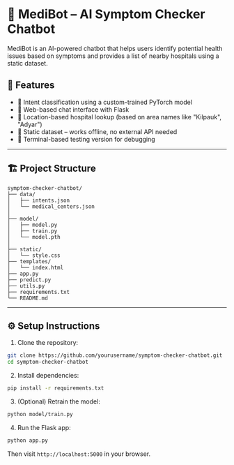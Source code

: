 # 🧠 MediBot – AI Symptom Checker Chatbot

MediBot is an AI-powered chatbot that helps users identify potential health issues based on symptoms and provides a list of nearby hospitals using a static dataset.

## 🚀 Features

- 🤖 Intent classification using a custom-trained PyTorch model
- 💬 Web-based chat interface with Flask
- 📍 Location-based hospital lookup (based on area names like "Kilpauk", "Adyar")
- 📁 Static dataset – works offline, no external API needed
- 🧪 Terminal-based testing version for debugging

---

## 🏗️ Project Structure

```
symptom-checker-chatbot/
├── data/
│   ├── intents.json
│   └── medical_centers.json
│
├── model/
│   ├── model.py
│   ├── train.py
│   └── model.pth
│
├── static/
│   └── style.css
├── templates/
│   └── index.html
├── app.py
├── predict.py
├── utils.py
├── requirements.txt
└── README.md
```

---

## ⚙️ Setup Instructions

1. Clone the repository:
```bash
git clone https://github.com/yourusername/symptom-checker-chatbot.git
cd symptom-checker-chatbot
```

2. Install dependencies:
```bash
pip install -r requirements.txt
```

3. (Optional) Retrain the model:
```bash
python model/train.py
```

4. Run the Flask app:
```bash
python app.py
```

Then visit `http://localhost:5000` in your browser.





